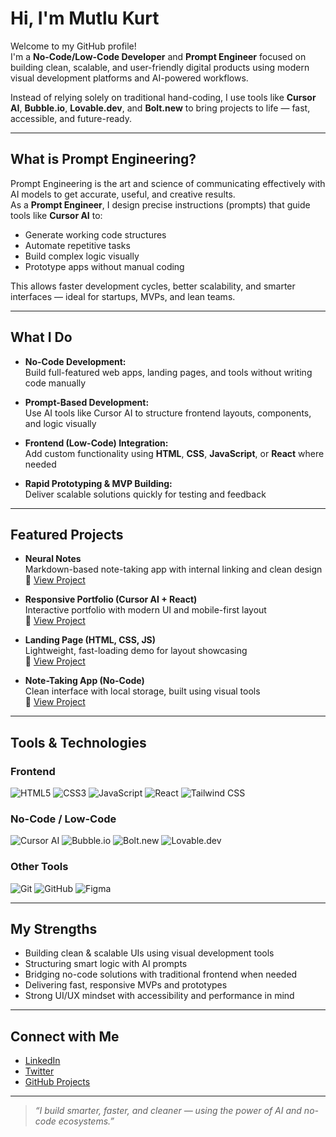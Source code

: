 # Hi, I'm Mutlu Kurt 

Welcome to my GitHub profile!  
I'm a **No-Code/Low-Code Developer** and **Prompt Engineer** focused on building clean, scalable, and user-friendly digital products using modern visual development platforms and AI-powered workflows.

Instead of relying solely on traditional hand-coding, I use tools like **Cursor AI**, **Bubble.io**, **Lovable.dev**, and **Bolt.new** to bring projects to life — fast, accessible, and future-ready.

---

##  What is Prompt Engineering?

Prompt Engineering is the art and science of communicating effectively with AI models to get accurate, useful, and creative results.  
As a **Prompt Engineer**, I design precise instructions (prompts) that guide tools like **Cursor AI** to:
- Generate working code structures
- Automate repetitive tasks
- Build complex logic visually
- Prototype apps without manual coding

This allows faster development cycles, better scalability, and smarter interfaces — ideal for startups, MVPs, and lean teams.

---

##  What I Do

- **No-Code Development:**  
  Build full-featured web apps, landing pages, and tools without writing code manually

- **Prompt-Based Development:**  
  Use AI tools like Cursor AI to structure frontend layouts, components, and logic visually

- **Frontend (Low-Code) Integration:**  
  Add custom functionality using **HTML**, **CSS**, **JavaScript**, or **React** where needed

- **Rapid Prototyping & MVP Building:**  
  Deliver scalable solutions quickly for testing and feedback

---

##  Featured Projects

- **Neural Notes**  
  Markdown-based note-taking app with internal linking and clean design  
  🔗 [View Project](https://mutlukurt.github.io/neuralnotes)

- **Responsive Portfolio (Cursor AI + React)**  
  Interactive portfolio with modern UI and mobile-first layout  
  🔗 [View Project](https://mutlukurt.github.io/portfolio-web-site)

- **Landing Page (HTML, CSS, JS)**  
  Lightweight, fast-loading demo for layout showcasing  
  🔗 [View Project](https://mutlukurt.github.io/landingpage)

- **Note-Taking App (No-Code)**  
  Clean interface with local storage, built using visual tools  
  🔗 [View Project](https://mutlukurt.github.io/Note-taking-app)

---

##  Tools & Technologies

###  Frontend
![HTML5](https://img.shields.io/badge/HTML5-E34F26?style=for-the-badge&logo=html5&logoColor=white)
![CSS3](https://img.shields.io/badge/CSS3-1572B6?style=for-the-badge&logo=css3&logoColor=white)
![JavaScript](https://img.shields.io/badge/JavaScript-F7DF1E?style=for-the-badge&logo=javascript&logoColor=black)
![React](https://img.shields.io/badge/React-20232A?style=for-the-badge&logo=react&logoColor=61DAFB)
![Tailwind CSS](https://img.shields.io/badge/Tailwind-06B6D4?style=for-the-badge&logo=tailwind-css&logoColor=white)

###  No-Code / Low-Code
![Cursor AI](https://img.shields.io/badge/Cursor%20AI-000000?style=for-the-badge&logo=OpenAI&logoColor=white)
![Bubble.io](https://img.shields.io/badge/Bubble.io-1B1F23?style=for-the-badge&logo=bubble&logoColor=white)
![Bolt.new](https://img.shields.io/badge/Bolt.new-FF9900?style=for-the-badge&logo=zapier&logoColor=white)
![Lovable.dev](https://img.shields.io/badge/Lovable.dev-6F42C1?style=for-the-badge&logo=webcomponents.org&logoColor=white)

###  Other Tools
![Git](https://img.shields.io/badge/Git-F05032?style=for-the-badge&logo=git&logoColor=white)
![GitHub](https://img.shields.io/badge/GitHub-181717?style=for-the-badge&logo=github&logoColor=white)
![Figma](https://img.shields.io/badge/Figma-F24E1E?style=for-the-badge&logo=figma&logoColor=white)

---

##  My Strengths

- Building clean & scalable UIs using visual development tools  
- Structuring smart logic with AI prompts  
- Bridging no-code solutions with traditional frontend when needed  
- Delivering fast, responsive MVPs and prototypes  
- Strong UI/UX mindset with accessibility and performance in mind

---

##  Connect with Me

- [LinkedIn](https://www.linkedin.com/in/mutlukurt)
- [Twitter](https://twitter.com/mutlukurtio)
- [GitHub Projects](https://github.com/mutlukurt)

---

> _“I build smarter, faster, and cleaner — using the power of AI and no-code ecosystems.”_
